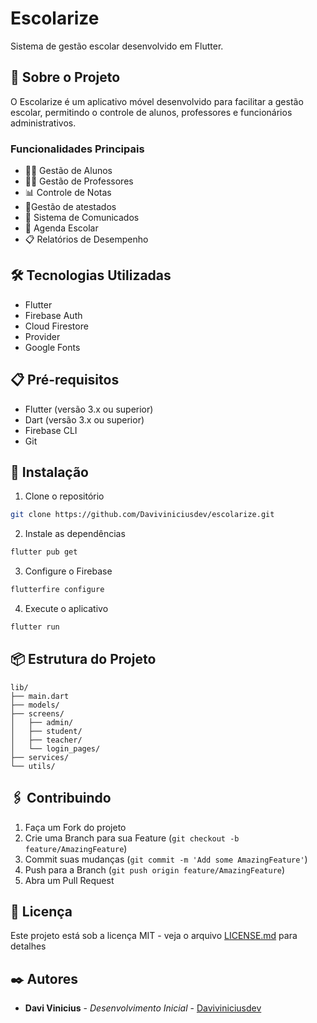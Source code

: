 # Escolarize

Sistema de gestão escolar desenvolvido em Flutter.

## 🚀 Sobre o Projeto

O Escolarize é um aplicativo móvel desenvolvido para facilitar a gestão escolar, permitindo o controle de alunos, professores e funcionários administrativos.

### Funcionalidades Principais

- 👨‍🎓 Gestão de Alunos
- 👨‍🏫 Gestão de Professores
- 📊 Controle de Notas
- 📝Gestão de atestados
- 📝 Sistema de Comunicados
- 📅 Agenda Escolar
- 📋 Relatórios de Desempenho

## 🛠️ Tecnologias Utilizadas

- Flutter
- Firebase Auth
- Cloud Firestore
- Provider
- Google Fonts

## 📋 Pré-requisitos

- Flutter (versão 3.x ou superior)
- Dart (versão 3.x ou superior)
- Firebase CLI
- Git

## 🔧 Instalação

1. Clone o repositório
```bash
git clone https://github.com/Daviviniciusdev/escolarize.git
```

2. Instale as dependências
```bash
flutter pub get
```

3. Configure o Firebase
```bash
flutterfire configure
```

4. Execute o aplicativo
```bash
flutter run
```

## 📦 Estrutura do Projeto

```
lib/
├── main.dart
├── models/
├── screens/
│   ├── admin/
│   ├── student/
│   ├── teacher/
│   └── login_pages/
├── services/
└── utils/
```

## 🖇️ Contribuindo

1. Faça um Fork do projeto
2. Crie uma Branch para sua Feature (`git checkout -b feature/AmazingFeature`)
3. Commit suas mudanças (`git commit -m 'Add some AmazingFeature'`)
4. Push para a Branch (`git push origin feature/AmazingFeature`)
5. Abra um Pull Request

## 📄 Licença

Este projeto está sob a licença MIT - veja o arquivo [LICENSE.md](LICENSE.md) para detalhes

## ✒️ Autores

* **Davi Vinicius** - *Desenvolvimento Inicial* - [Daviviniciusdev](https://github.com/Daviviniciusdev)
